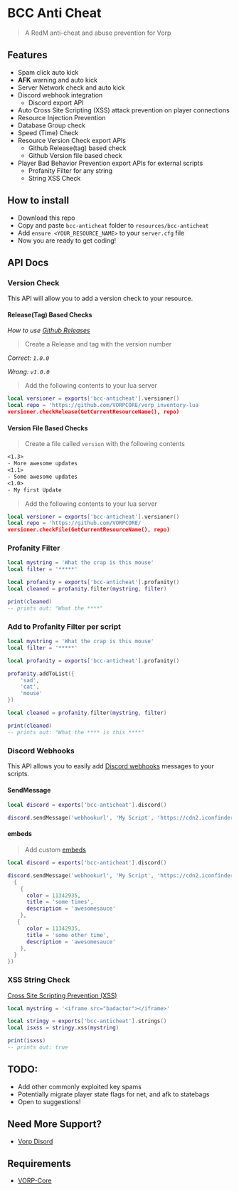 # BCC Anti Cheat
> A RedM anti-cheat and abuse prevention for Vorp

## Features
- Spam click auto kick
- **AFK** warning and auto kick
- Server Network check and auto kick
- Discord webhook integration
  - Discord export API
- Auto Cross Site Scripting (XSS) attack prevention on player connections
- Resource Injection Prevention
- Database Group check
- Speed (Time) Check
- Resource Version Check export APIs
  - Github Release(tag) based check
  - Github Version file based check
- Player Bad Behavior Prevention export APIs for external scripts
  - Profanity Filter for any string
  - String XSS Check

## How to install
* Download this repo
* Copy and paste `bcc-anticheat` folder to `resources/bcc-anticheat`
* Add `ensure <YOUR_RESOURCE_NAME>` to your `server.cfg` file
* Now you are ready to get coding!

## API Docs

### Version Check

This API will allow you to add a version check to your resource.

#### Release(Tag) Based Checks

_How to use [Github Releases](https://docs.github.com/en/repositories/releasing-projects-on-github/managing-releases-in-a-repository)_

> Create a Release and tag  with the version number

_Correct: `1.0.0`_

_Wrong: `v1.0.0`_

> Add the following contents to your lua server
```lua
local versioner = exports['bcc-anticheat'].versioner()
local repo = 'https://github.com/VORPCORE/vorp_inventory-lua
versioner.checkRelease(GetCurrentResourceName(), repo)
```

#### Version File Based Checks

> Create a file called `version` with the following contents
```txt
<1.3>
- More awesome updates
<1.1>
- Some awesome updates
<1.0>
- My first Update
```


> Add the following contents to your lua server
```lua
local versioner = exports['bcc-anticheat'].versioner()
local repo = 'https://github.com/VORPCORE/
versioner.checkFile(GetCurrentResourceName(), repo)
```

### Profanity Filter

```lua
local mystring = 'What the crap is this mouse'
local filter = '*****'

local profanity = exports['bcc-anticheat'].profanity()
local cleaned = profanity.filter(mystring, filter)

print(cleaned)
-- prints out: "What the ****"
```

### Add to Profanity Filter per script
```lua
local mystring = 'What the crap is this mouse'
local filter = '*****'

local profanity = exports['bcc-anticheat'].profanity()

profanity.addToList({
    'sad',
    'cat',
    'mouse'
})

local cleaned = profanity.filter(mystring, filter)

print(cleaned)
-- prints out: "What the **** is this ****"
```

### Discord Webhooks

This API allows you to easily add [Discord webhooks](https://support.discord.com/hc/en-us/articles/228383668-Intro-to-Webhooks) messages to your scripts.

#### SendMessage
```lua
local discord = exports['bcc-anticheat'].discord()

discord.sendMessage('webhookurl', 'My Script', 'https://cdn2.iconfinder.com/data/icons/frosted-glass/256/Danger.png', 'user123', 'this user is awesome')
```

#### embeds
> Add custom [embeds](https://birdie0.github.io/discord-webhooks-guide/discord_webhook.html)
```lua
local discord = exports['bcc-anticheat'].discord()

discord.sendMessage('webhookurl', 'My Script', 'https://cdn2.iconfinder.com/data/icons/frosted-glass/256/Danger.png', 'user123', 'this user is awesome'{
  {
    {
      color = 11342935,
      title = 'some times',
      description = 'awesomesauce'
    },
   {
      color = 11342935,
      title = 'some other time',
      description = 'awesomesauce'
    },
  }
})
```


### XSS String Check
[Cross Site Scripting Prevention (XSS)](https://en.wikipedia.org/wiki/Cross-site_scripting)
```lua
local mystring = '<iframe src="badactor"></iframe>'

local stringy = exports['bcc-anticheat'].strings()
local isxss = stringy.xss(mystring)

print(isxss)
-- prints out: true
```

## TODO:
- Add other commonly exploited key spams
- Potentially migrate player state flags for net, and afk to statebags
- Open to suggestions!

## Need More Support? 
- [Vorp Disord](https://discord.gg/DHGVAbCj7N)

## Requirements
- [VORP-Core](https://github.com/VORPCORE/VORP-Core/releases)

